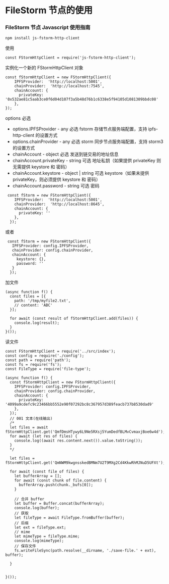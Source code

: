 # FileStorm 节点的使用

### FileStorm 节点 Javascript 使用指南

``````
npm install js-fstorm-http-client
``````
使用
``````
const FStormHttpClient = require('js-fstorm-http-client');
``````

实例化一个新的 FStormHttpClient 对象
``````
const fStormHttpClient = new FStormHttpClient({
    IPFSProvider:  'http://localhost:5001',
    chainProvider:  'http://localhost:7545',
    chainAccount: {
      privateKey: '0x532ae81c5aab3ce0f6d04d107f3a5b48d76b1c6338e5f94105d1081309bbdc08'
    },
});
``````
options 必选
* options.IPFSProvider - any 必选 fstorm 存储节点服务端配置，支持 ipfs-http-client 的设置方式
* options.chainProvider - any 必选 storm 同步节点服务端配置，支持 storm3 的设置方式
* chainAccount - object 必选 发送到链交易的地址信息
* chainAccount.privateKey - string 可选 地址私钥（如果提供 privateKey 则无需提供 keystore 和 密码）
* chainAccount.keystore - object | string 可选 keystore（如果未提供 privateKey，则必须提供 keystore 和 密码）
* chainAccount.password - string 可选 密码

``````
 const fStorm = new FStormHttpClient({
    IPFSProvider:  'http://localhost:5001',
    chainProvider:  'http://localhost:8645',
    chainAccount: {
      privateKey: ''
    },
  });
``````
或者
``````
 const fStorm = new FStormHttpClient({
   IPFSProvider: config.IPFSProvider,
   chainProvider: config.chainProvider,
   chainAccount: {
     keystore: {},
     password: ''
   }
  });
``````  

加文件
``````  
(async function f() {
  const files = [{
    path: '/tmp/myfile2.txt',
    // content: 'ABC'
  }];

  for await (const result of fStormHttpClient.add(files)) {
    console.log(result);
  }
}());
``````  

读文件
``````
const FStormHttpClient = require('../src/index');
const config = require('./config');
const path = require('path');
const fs = require('fs');
const FileType = require('file-type');

(async function f() {
  const fStormHttpClient = new FStormHttpClient({
    IPFSProvider: config.IPFSProvider,
    chainProvider: config.chainProvider,
    chainAccount: {
      privateKey: '4099a9cdefc9c23466bb5552e90f07292bc8c367957d389feacb737b8530dad9'
    },
  });
  // 001 文本(在线输出)
  /*
  let files = await fStormHttpClient.get('QmfDmsHTywy6L9Ne5RXsj5YumDedfBLMvCvmaxjBoe6w4d');
  for await (let res of files) {
    console.log((await res.content.next()).value.toString());
  }
  */

  let files = fStormHttpClient.get('QmNWM9kwgnsskedBMNm7U2T9MXg2Cd4KkwRhMJNuD5UFXt');

  for await (const file of files) {
    let bufferArray = [];
    for await (const chunk of file.content) {
      bufferArray.push(chunk._bufs[0]);
    }

    // 合并 buffer
    let buffer = Buffer.concat(bufferArray);
    console.log(buffer);
    // 获取
    let fileType = await FileType.fromBuffer(buffer);
    // 后缀
    let ext = fileType.ext;
    // mime
    let mimeType = fileType.mime;
    console.log(mimeType);
    // 保存文件
    fs.writeFileSync(path.resolve(__dirname, './save-file.' + ext), buffer);

  }


}());
``````
